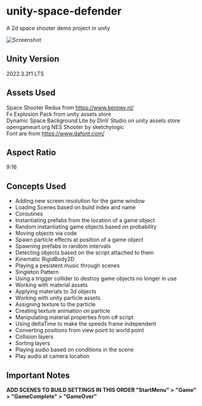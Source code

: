 # unity-space-defender
A 2d space shooter demo project in unity

![Screenshot](https://github.com/sinamhdn/unity-space-defender/assets/34884156/2158e394-df38-42d4-a693-ca56901119ce)

## Unity Version
2022.3.2f1 LTS

## Assets Used
Space Shooter Redux from https://www.kenney.nl/ \
Fx Explosion Pack from unity assets store \
Dynamic Space Background Lite by DinV Studio on unity assets store \
opengameart.org NES Shooter by sketchylogic \
Font are from https://www.dafont.com/ 

## Aspect Ratio
9:16

## Concepts Used
- Adding new screen resolution for the game window
- Loading Scenes based on build index and name
- Coroutines
- Instantiating prefabs from the location of a game object
- Random instantiating game objects based on probability
- Moving objects via code
- Spawn particle effects at position of a game object
- Spawning prefabs in random intervals
- Detecting objects based on the script attached to them
- Kinematic RigidBody2D
- Playing a pesistent music through scenes
- Singleton Pattern
- Using a trigger collider to destroy game objects no longer in use
- Working with material assets
- Applying materials to 3d objects
- Working with unity particle assets
- Assigning texture to the particle
- Creating texture animation on particle
- Manipulating material properties from c# script
- Using deltaTime to make the speeds frame independent
- Converting positions from view point to world point
- Collision layers
- Sorting layers
- Playing audio based on conditions in the scene
- Play audio at camera location

## Important Notes
**ADD SCENES TO BUILD SETTINGS IN THIS ORDER "StartMenu" > "Game" > "GameComplete" > "GameOver"**
